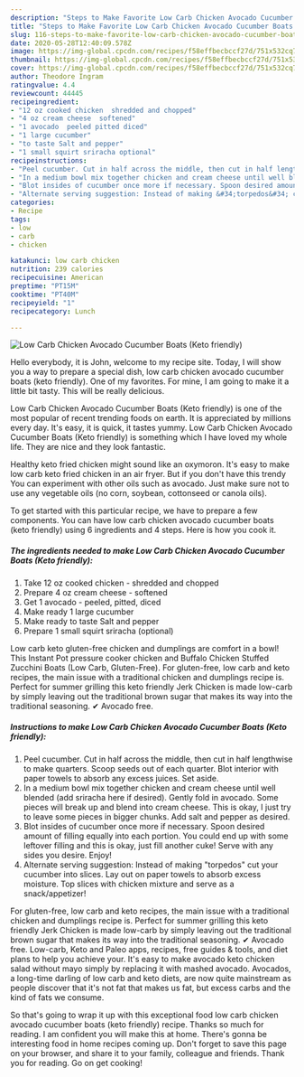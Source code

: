 ```yaml
---
description: "Steps to Make Favorite Low Carb Chicken Avocado Cucumber Boats (Keto friendly)"
title: "Steps to Make Favorite Low Carb Chicken Avocado Cucumber Boats (Keto friendly)"
slug: 116-steps-to-make-favorite-low-carb-chicken-avocado-cucumber-boats-keto-friendly
date: 2020-05-28T12:40:09.578Z
image: https://img-global.cpcdn.com/recipes/f58effbecbccf27d/751x532cq70/low-carb-chicken-avocado-cucumber-boats-keto-friendly-recipe-main-photo.jpg
thumbnail: https://img-global.cpcdn.com/recipes/f58effbecbccf27d/751x532cq70/low-carb-chicken-avocado-cucumber-boats-keto-friendly-recipe-main-photo.jpg
cover: https://img-global.cpcdn.com/recipes/f58effbecbccf27d/751x532cq70/low-carb-chicken-avocado-cucumber-boats-keto-friendly-recipe-main-photo.jpg
author: Theodore Ingram
ratingvalue: 4.4
reviewcount: 44445
recipeingredient:
- "12 oz cooked chicken  shredded and chopped"
- "4 oz cream cheese  softened"
- "1 avocado  peeled pitted diced"
- "1 large cucumber"
- "to taste Salt and pepper"
- "1 small squirt sriracha optional"
recipeinstructions:
- "Peel cucumber. Cut in half across the middle, then cut in half lengthwise to make quarters. Scoop seeds out of each quarter. Blot interior with paper towels to absorb any excess juices. Set aside."
- "In a medium bowl mix together chicken and cream cheese until well blended (add sriracha here if desired). Gently fold in avocado. Some pieces will break up and blend into cream cheese. This is okay, I just try to leave some pieces in bigger chunks. Add salt and pepper as desired."
- "Blot insides of cucumber once more if necessary. Spoon desired amount of filling equally into each portion. You could end up with some leftover filling and this is okay, just fill another cuke! Serve with any sides you desire. Enjoy!"
- "Alternate serving suggestion: Instead of making &#34;torpedos&#34; cut your cucumber into slices. Lay out on paper towels to absorb excess moisture. Top slices with chicken mixture and serve as a snack/appetizer!"
categories:
- Recipe
tags:
- low
- carb
- chicken

katakunci: low carb chicken 
nutrition: 239 calories
recipecuisine: American
preptime: "PT15M"
cooktime: "PT40M"
recipeyield: "1"
recipecategory: Lunch

---
```



![Low Carb Chicken Avocado Cucumber Boats (Keto friendly)](https://img-global.cpcdn.com/recipes/f58effbecbccf27d/751x532cq70/low-carb-chicken-avocado-cucumber-boats-keto-friendly-recipe-main-photo.jpg)

Hello everybody, it is John, welcome to my recipe site. Today, I will show you a way to prepare a special dish, low carb chicken avocado cucumber boats (keto friendly). One of my favorites. For mine, I am going to make it a little bit tasty. This will be really delicious.

Low Carb Chicken Avocado Cucumber Boats (Keto friendly) is one of the most popular of recent trending foods on earth. It is appreciated by millions every day. It's easy, it is quick, it tastes yummy. Low Carb Chicken Avocado Cucumber Boats (Keto friendly) is something which I have loved my whole life. They are nice and they look fantastic.

Healthy keto fried chicken might sound like an oxymoron. It&#39;s easy to make low carb keto fried chicken in an air fryer. But if you don&#39;t have this trendy You can experiment with other oils such as avocado. Just make sure not to use any vegetable oils (no corn, soybean, cottonseed or canola oils).


To get started with this particular recipe, we have to prepare a few components. You can have low carb chicken avocado cucumber boats (keto friendly) using 6 ingredients and 4 steps. Here is how you cook it.

<!--inarticleads1-->

##### The ingredients needed to make Low Carb Chicken Avocado Cucumber Boats (Keto friendly):

1. Take 12 oz cooked chicken - shredded and chopped
1. Prepare 4 oz cream cheese - softened
1. Get 1 avocado - peeled, pitted, diced
1. Make ready 1 large cucumber
1. Make ready to taste Salt and pepper
1. Prepare 1 small squirt sriracha (optional)


Low carb keto gluten-free chicken and dumplings are comfort in a bowl! This Instant Pot pressure cooker chicken and Buffalo Chicken Stuffed Zucchini Boats (Low Carb, Gluten-Free). For gluten-free, low carb and keto recipes, the main issue with a traditional chicken and dumplings recipe is. Perfect for summer grilling this keto friendly Jerk Chicken is made low-carb by simply leaving out the traditional brown sugar that makes its way into the traditional seasoning. ✔ Avocado free. 

<!--inarticleads2-->

##### Instructions to make Low Carb Chicken Avocado Cucumber Boats (Keto friendly):

1. Peel cucumber. Cut in half across the middle, then cut in half lengthwise to make quarters. Scoop seeds out of each quarter. Blot interior with paper towels to absorb any excess juices. Set aside.
1. In a medium bowl mix together chicken and cream cheese until well blended (add sriracha here if desired). Gently fold in avocado. Some pieces will break up and blend into cream cheese. This is okay, I just try to leave some pieces in bigger chunks. Add salt and pepper as desired.
1. Blot insides of cucumber once more if necessary. Spoon desired amount of filling equally into each portion. You could end up with some leftover filling and this is okay, just fill another cuke! Serve with any sides you desire. Enjoy!
1. Alternate serving suggestion: Instead of making &#34;torpedos&#34; cut your cucumber into slices. Lay out on paper towels to absorb excess moisture. Top slices with chicken mixture and serve as a snack/appetizer!


For gluten-free, low carb and keto recipes, the main issue with a traditional chicken and dumplings recipe is. Perfect for summer grilling this keto friendly Jerk Chicken is made low-carb by simply leaving out the traditional brown sugar that makes its way into the traditional seasoning. ✔ Avocado free. Low-carb, Keto and Paleo apps, recipes, free guides &amp; tools, and diet plans to help you achieve your. It&#39;s easy to make avocado keto chicken salad without mayo simply by replacing it with mashed avocado. Avocados, a long-time darling of low carb and keto diets, are now quite mainstream as people discover that it&#39;s not fat that makes us fat, but excess carbs and the kind of fats we consume. 

So that's going to wrap it up with this exceptional food low carb chicken avocado cucumber boats (keto friendly) recipe. Thanks so much for reading. I am confident you will make this at home. There's gonna be interesting food in home recipes coming up. Don't forget to save this page on your browser, and share it to your family, colleague and friends. Thank you for reading. Go on get cooking!
